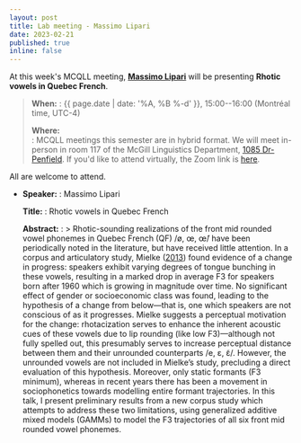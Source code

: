 ```yaml
---
layout: post
title: Lab meeting - Massimo Lipari
date: 2023-02-21
published: true
inline: false
---
```


At this week's MCQLL meeting, [**Massimo Lipari**](/people/lipari.massimo) will
be presenting **Rhotic vowels in Quebec French**.

> __When:__ 
> : {{ page.date | date: '%A, %B %-d' }}, 15:00--16:00 (Montréal time, UTC-4)
>
> __Where:__  
> : MCQLL meetings this semester are in hybrid format.  We will meet in-person
> in room 117 of the McGill Linguistics Department, [1085
> Dr-Penfield](https://maps.mcgill.ca/?cmp=1&txt=EN&id=Penfield1085). If you'd
> like to attend virtually, the Zoom link is
> [here](https://mcgill.zoom.us/j/84089215248?pwd=UkpMK1FEV2dTaVpGSDMzLzJtNWFhUT09).

All are welcome to attend.

-  __Speaker:__
    : Massimo Lipari

    __Title:__
    : Rhotic vowels in Quebec French

    __Abstract:__ 
    : > Rhotic-sounding realizations of the front mid rounded vowel phonemes in Quebec French (QF) /ø, œ, œ̃/ have been periodically noted in the literature, but have received little attention. In a corpus and articulatory study, Mielke ([2013](https://repository.upenn.edu/pwpl/vol19/iss2/16/)) found evidence of a change in progress: speakers exhibit varying degrees of tongue bunching in these vowels, resulting in a marked drop in average F3 for speakers born after 1960 which is growing in magnitude over time. No significant effect of gender or socioeconomic class was found, leading to the hypothesis of a change from below—that is, one which speakers are not conscious of as it progresses. Mielke suggests a perceptual motivation for the change: rhotacization serves to enhance the inherent acoustic cues of these vowels due to lip rounding (like low F3)—although not fully spelled out, this presumably serves to increase perceptual distance between them and their unrounded counterparts /e, ɛ, ɛ̃/. However, the unrounded vowels are not included in Mielke’s study, precluding a direct evaluation of this hypothesis. Moreover, only static formants (F3 minimum), whereas in recent years there has been a movement in sociophonetics towards modelling entire formant trajectories. In this talk, I present preliminary results from a new corpus study which attempts to address these two limitations, using generalized additive mixed models (GAMMs) to model the F3 trajectories of all six front mid rounded vowel phonemes.

